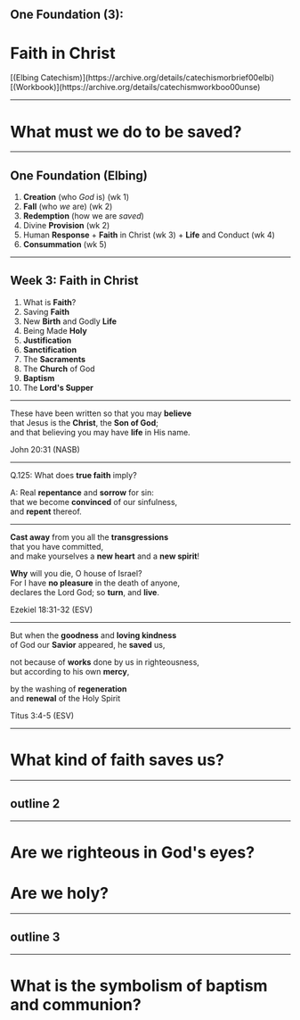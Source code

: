 <!-- .slide: data-background-image="https://sermons.seanho.com/img/bg/unsplash-Jztmx9yqjBw-stars.jpg" -->
## One Foundation (3):
# Faith in Christ

<div class="ref">
[(Elbing Catechism)](https://archive.org/details/catechismorbrief00elbi)
[(Workbook)](https://archive.org/details/catechismworkboo00unse)
</div>

---
<!-- .slide: data-background="white" -->
# What must we **do** to be **saved**?

---
<!-- .slide: data-background-image="https://sermons.seanho.com/img/bg/unsplash-c333d6YEhi0-bible.jpg" -->
## One Foundation <span class="ref">(Elbing)</span>
1. **Creation** (who *God* is) <span class="ref">(wk 1)</span>
1. **Fall** (who *we* are) <span class="ref">(wk 2)</span>
1. **Redemption** (how we are *saved*)
  1. Divine **Provision** <span class="ref">(wk 2)</span>
  1. Human **Response**
    + **Faith** in Christ <span class="ref">(wk 3)</span>
    + **Life** and Conduct <span class="ref">(wk 4)</span>
  1. **Consummation** <span class="ref">(wk 5)</span>

---
## Week 3: Faith in Christ
1. What is **Faith**?
  1. Saving **Faith**
  1. New **Birth** and Godly **Life**
1. Being Made **Holy**
  1. **Justification**
  1. **Sanctification**
1. The **Sacraments**
  1. The **Church** of God
  1. **Baptism**
  1. The **Lord's Supper**

---
These have been written so that you may **believe** <br/>
that Jesus is the **Christ**, the **Son of God**; <br/>
and that believing you may have **life** in His name.

<div class="ref">
John 20:31 (NASB)
</div>

---
Q.125: What does **true faith** imply?

A: Real **repentance** and **sorrow** for sin: <br/>
that we become **convinced** of our sinfulness, <br/>
and **repent** thereof.

---
**Cast away** from you all the **transgressions** <br/>
that you have committed, <br/>
and make yourselves a **new heart** and a **new spirit**!

**Why** will you die, O house of Israel? <br/>
For I have **no pleasure** in the death of anyone, <br/>
declares the Lord God; so **turn**, and **live**.

<div class="ref">
Ezekiel 18:31-32 (ESV)
</div>

---
But when the **goodness** and **loving kindness** <br/>
of God our **Savior** appeared, he **saved** us,

not because of **works** done by us in righteousness,  <br/>
but according to his own **mercy**,

by the washing of **regeneration** <br/>
and **renewal** of the Holy Spirit

<div class="ref">
Titus 3:4-5 (ESV)
</div>

---
<!-- .slide: data-background="white" -->
# What kind of **faith** saves us? 

---
## outline 2

---
<!-- .slide: data-background="white" -->
# Are we **righteous** in God's eyes? 
# Are we **holy**?

---
## outline 3

---
<!-- .slide: data-background="white" -->
# What is the symbolism of **baptism** and **communion**?
